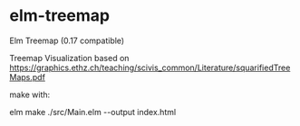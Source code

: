 # elm-treemap
Elm Treemap (0.17 compatible)

Treemap Visualization based on https://graphics.ethz.ch/teaching/scivis_common/Literature/squarifiedTreeMaps.pdf






make with:

elm make ./src/Main.elm --output index.html

